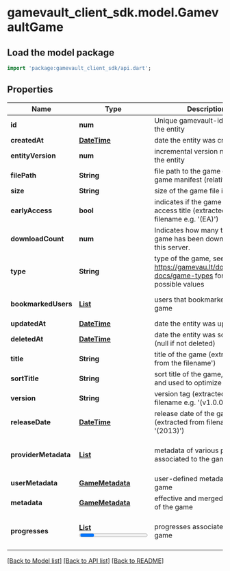 # gamevault_client_sdk.model.GamevaultGame

## Load the model package
```dart
import 'package:gamevault_client_sdk/api.dart';
```

## Properties
Name | Type | Description | Notes
------------ | ------------- | ------------- | -------------
**id** | **num** | Unique gamevault-identifier of the entity | 
**createdAt** | [**DateTime**](DateTime.md) | date the entity was created | 
**entityVersion** | **num** | incremental version number of the entity | 
**filePath** | **String** | file path to the game or the game manifest (relative to root) | 
**size** | **String** | size of the game file in bytes | 
**earlyAccess** | **bool** | indicates if the game is an early access title (extracted from filename e.g. '(EA)') | [default to false]
**downloadCount** | **num** | Indicates how many times the game has been downloaded on this server. | [default to 0]
**type** | **String** | type of the game, see https://gamevau.lt/docs/server-docs/game-types for all possible values | 
**bookmarkedUsers** | [**List<GamevaultGame>**](GamevaultGame.md) | users that bookmarked this game | [default to const []]
**updatedAt** | [**DateTime**](DateTime.md) | date the entity was updated | [optional] 
**deletedAt** | [**DateTime**](DateTime.md) | date the entity was soft-deleted (null if not deleted) | [optional] 
**title** | **String** | title of the game (extracted from the filename') | [optional] 
**sortTitle** | **String** | sort title of the game, generated and used to optimize sorting. | [optional] 
**version** | **String** | version tag (extracted from the filename e.g. '(v1.0.0)') | [optional] 
**releaseDate** | [**DateTime**](DateTime.md) | release date of the game (extracted from filename e.g. '(2013)') | [optional] 
**providerMetadata** | [**List<GameMetadata>**](GameMetadata.md) | metadata of various providers associated to the game | [optional] [default to const []]
**userMetadata** | [**GameMetadata**](GameMetadata.md) | user-defined metadata of the game | [optional] 
**metadata** | [**GameMetadata**](GameMetadata.md) | effective and merged metadata of the game | [optional] 
**progresses** | [**List<Progress>**](Progress.md) | progresses associated to the game | [optional] [default to const []]

[[Back to Model list]](../README.md#documentation-for-models) [[Back to API list]](../README.md#documentation-for-api-endpoints) [[Back to README]](../README.md)


